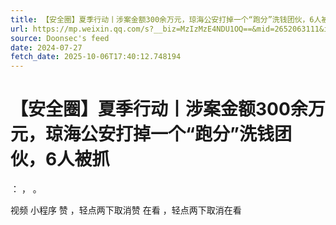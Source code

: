 ```yaml
---
title: 【安全圈】夏季行动丨涉案金额300余万元，琼海公安打掉一个“跑分”洗钱团伙，6人被抓
url: https://mp.weixin.qq.com/s?__biz=MzIzMzE4NDU1OQ==&mid=2652063111&idx=1&sn=38b3e86f0330e9426373fa00b9f87b08
source: Doonsec's feed
date: 2024-07-27
fetch_date: 2025-10-06T17:40:12.748194
---
```


# 【安全圈】夏季行动丨涉案金额300余万元，琼海公安打掉一个“跑分”洗钱团伙，6人被抓

：
，
。

视频
小程序
赞
，轻点两下取消赞
在看
，轻点两下取消在看